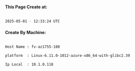 
   
#### This Page Create at:

```bash

2025-05-01 - 12:33:24 UTC

```

#### Create By Machine:

```bash

Host Name : fv-az1755-108

platform  : Linux-6.11.0-1012-azure-x86_64-with-glibc2.39

Ip Local  : 10.1.0.118

```

